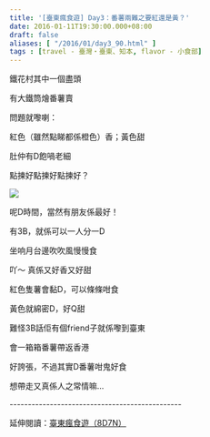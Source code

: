 ```yaml
---
title: '[臺東瘋食遊] Day3：番薯兩難之要紅還是黃？'
date: 2016-01-11T19:30:00.000+08:00
draft: false
aliases: [ "/2016/01/day3_90.html" ]
tags : [travel - 臺灣・臺東、知本, flavor - 小食部]
---
```


鐵花村其中一個盡頭  

有大鐵筒燴番薯賣

問題就嚟喇：

紅色（雖然點睇都係橙色）香；黃色甜

肚仲有D飽喎老細

點揀好點揀好點揀好？

[![](https://c1.staticflickr.com/9/8435/29165352363_80a7295e14_z.jpg)](https://c1.staticflickr.com/9/8435/29165352363_80a7295e14_z.jpg)

呢D時間，當然有朋友係最好！

有3B，就係可以一人分一D

坐响月台邊吹吹風慢慢食

吖～ 真係又好香又好甜

紅色隻薯會黏D，可以條條咁食

黃色就綿密D，好Q甜

  

難怪3B話佢有個friend子就係嚟到臺東

會一箱箱番薯帶返香港

好誇張，不過其實D番薯咁鬼好食

想帶走又真係人之常情嘛...  
  
\-----------------------------------------------  
  
延伸閱讀：[臺東瘋食遊（8D7N）](http://www.hidie.net/2016/03/8d7n.html)